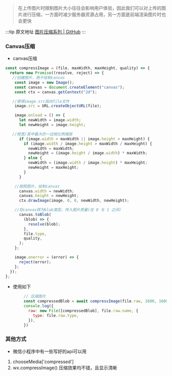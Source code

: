 > 在上传图片时限制图片大小往往会影响用户体验，因此我们可以对上传的图片进行压缩，一方面时减少服务器资源占用，另一方面是前端渲染图片时也会更快

  :::tip 原文地址
  [图片压缩系列 | GitHub](https://github.com/jynba/jynba.github.io/issues/24)
  :::
  ### Canvas压缩
* canvas压缩
```js
const compressImage = (file, maxWidth, maxHeight, quality) => {
  return new Promise((resolve, reject) => {
   //创建图片，用于绘制canvas
    const image = new Image();
    const canvas = document.createElement("canvas");
    const ctx = canvas.getContext("2d");

   //使得image.src指向file文件
    image.src = URL.createObjectURL(file);

    image.onload = () => {
      let newWidth = image.width;
      let newHeight = image.height;

   //按宽/高中最大的一边按比例缩放
      if (image.width > maxWidth || image.height > maxHeight) {
        if (image.width / image.height > maxWidth / maxHeight) {
          newWidth = maxWidth;
          newHeight = (image.height / image.width) * maxWidth;
        } else {
          newWidth = (image.width / image.height) * maxHeight;
          newHeight = maxHeight;
        }
      }

    //按照图片，绘制canvas
      canvas.width = newWidth;
      canvas.height = newHeight;
      ctx.drawImage(image, 0, 0, newWidth, newHeight);

    //将canvas转为blob类型，传入图片质量(在 0 与 1 之间)
      canvas.toBlob(
        (blob) => {
          resolve(blob);
        },
        file.type,
        quality,
      );
    };

    image.onerror = (error) => {
      reject(error);
    };
  });
};
```
* 使用如下
```js
        // 压缩图片
        const compressedBlob = await compressImage(file.raw, 1600, 1600, 0.8);
        console.log({
          raw: new File([compressedBlob], file.raw.name, {
            type: file.raw.type,
          }),
        })
```
### 其他方式
* 微信小程序中有一些写好的api可以用
1. chooseMedia['compressed']
2. wx.compressImage()
压缩效果均不错，且显示清晰